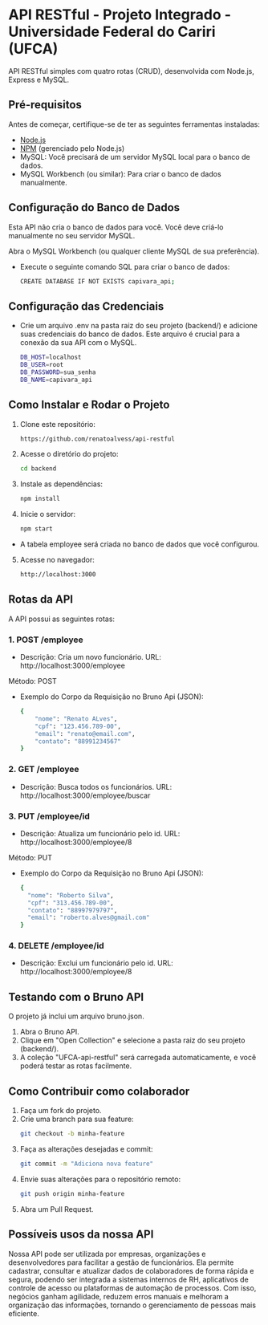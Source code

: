 # API RESTful - Projeto Integrado - Universidade Federal do Cariri (UFCA)
API RESTful simples com quatro rotas (CRUD), desenvolvida com Node.js, Express e MySQL.

## Pré-requisitos
Antes de começar, certifique-se de ter as seguintes ferramentas instaladas:
- [Node.js](https://nodejs.org/)
- [NPM](https://www.npmjs.com/) (gerenciado pelo Node.js)
- MySQL: Você precisará de um servidor MySQL local para o banco de dados.
- MySQL Workbench (ou similar): Para criar o banco de dados manualmente.

## Configuração do Banco de Dados
Esta API não cria o banco de dados para você. Você deve criá-lo manualmente no seu servidor MySQL.

Abra o MySQL Workbench (ou qualquer cliente MySQL de sua preferência).

- Execute o seguinte comando SQL para criar o banco de dados:
    ```bash
    CREATE DATABASE IF NOT EXISTS capivara_api;

## Configuração das Credenciais
- Crie um arquivo .env na pasta raiz do seu projeto (backend/) e adicione suas credenciais do banco de dados. Este arquivo é crucial para a conexão da sua API com o MySQL.
    ```bash
    DB_HOST=localhost
    DB_USER=root
    DB_PASSWORD=sua_senha
    DB_NAME=capivara_api

## Como Instalar e Rodar o Projeto
1. Clone este repositório:
   ```bash
   https://github.com/renatoalvess/api-restful

2. Acesse o diretório do projeto:
   ```bash
   cd backend

3. Instale as dependências:
   ```bash
   npm install

4. Inicie o servidor:
   ```bash
   npm start

- A tabela employee será criada no banco de dados que você configurou.

5. Acesse no navegador:
   ```bash
   http://localhost:3000


## Rotas da API
A API possui as seguintes rotas:

### 1. POST /employee
- Descrição: Cria um novo funcionário.
URL: http://localhost:3000/employee

Método: POST
- Exemplo do Corpo da Requisição no Bruno Api (JSON):
    ```bash
    {
        "nome": "Renato ALves",
        "cpf": "123.456.789-00",
        "email": "renato@email.com",
        "contato": "88991234567"
    }

### 2. GET /employee
- Descrição: Busca todos os funcionários.
URL: http://localhost:3000/employee/buscar

### 3. PUT /employee/id
- Descrição: Atualiza um funcionário pelo id.
URL: http://localhost:3000/employee/8

Método: PUT
- Exemplo do Corpo da Requisição no Bruno Api (JSON):
    ```bash
    {
      "nome": "Roberto Silva",
      "cpf": "313.456.789-00",
      "contato": "88997979797",
      "email": "roberto.alves@gmail.com"
   }

### 4. DELETE /employee/id
- Descrição: Exclui um funcionário pelo id.
URL: http://localhost:3000/employee/8

## Testando com o Bruno API
O projeto já inclui um arquivo bruno.json.

1. Abra o Bruno API.
2. Clique em "Open Collection" e selecione a pasta raiz do seu projeto (backend/).
3. A coleção "UFCA-api-restful" será carregada automaticamente, e você poderá testar as rotas facilmente.

## Como Contribuir como colaborador
1. Faça um fork do projeto.
2. Crie uma branch para sua feature:
   ```bash
   git checkout -b minha-feature

3. Faça as alterações desejadas e commit:
   ```bash
   git commit -m "Adiciona nova feature"

4. Envie suas alterações para o repositório remoto:
   ```bash
   git push origin minha-feature

5. Abra um Pull Request.

## Possíveis usos da nossa API

Nossa API pode ser utilizada por empresas, organizações e desenvolvedores para facilitar a gestão de funcionários. Ela permite cadastrar, consultar e atualizar dados de colaboradores de forma rápida e segura, podendo ser integrada a sistemas internos de RH, aplicativos de controle de acesso ou plataformas de automação de processos. Com isso, negócios ganham agilidade, reduzem erros manuais e melhoram a organização das informações, tornando o gerenciamento de pessoas mais eficiente.
